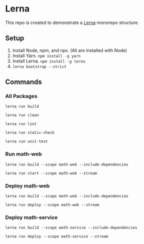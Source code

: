 # Lerna

This repo is created to demonstrate a [Lerna](https://lerna.js.org/) monorepo structure.

## Setup

1. Install Node, npm, and npx. (All are installed with Node)
2. Install Yarn. `npm install -g yarn`
3. Install Lerna. `npm install -g lerna`
3. `lerna bootstrap --strict`

## Commands

### All Packages

`lerna run build`

`lerna run clean`

`lerna run lint`

`lerna run static-check`

`lerna run unit-test`

### Run math-web

`lerna run build --scope math-web --include-dependencies`

`lerna run start --scope math-web --stream`

### Deploy math-web

`lerna run build --scope math-web --include-dependencies`

`lerna run deploy --scope math-web --stream`

### Deploy math-service

`lerna run build --scope math-service --include-dependencies`

`lerna run deploy --scope math-service --stream`
